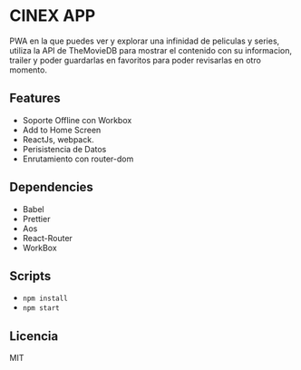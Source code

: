 # CINEX APP

PWA en la que puedes ver y explorar una infinidad de peliculas y series, utiliza la API de TheMovieDB para mostrar el contenido con su informacion, trailer y poder guardarlas en favoritos para poder revisarlas en otro momento.


## Features

* Soporte Offline con Workbox
* Add to Home Screen
* ReactJs, webpack.
* Perisistencia de Datos
* Enrutamiento con router-dom


## Dependencies

* Babel
* Prettier
* Aos
* React-Router
* WorkBox


## Scripts

* `npm install`
* `npm start`

## Licencia

MIT